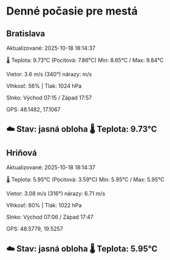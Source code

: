 ﻿# Denné počasie pre mestá

## Bratislava
Aktualizované: 2025-10-18 18:14:37

🌡️ Teplota: 9.73°C 
(Pocitová: 7.86°C)
Min: 8.65°C / Max: 9.84°C

Vietor: 3.6 m/s    (340°) 
nárazy:  m/s

Vlhkosť: 56% | Tlak: 1024 hPa

Slnko: Východ 07:15 / Západ 17:57

GPS: 48.1482, 17.1067

☁️ Stav: jasná obloha        🌡️ Teplota: 9.73°C
---

## Hriňová
Aktualizované: 2025-10-18 18:14:37

🌡️ Teplota: 5.95°C 
(Pocitová: 3.59°C)
Min: 5.95°C / Max: 5.95°C

Vietor: 3.08 m/s (316°)
nárazy: 6.71 m/s

Vlhkosť: 60% | Tlak: 1022 hPa

Slnko: Východ 07:06 / Západ 17:47

GPS: 48.5779, 19.5257

☁️ Stav: jasná obloha        🌡️ Teplota: 5.95°C
---
